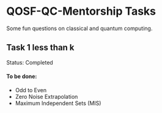 # QOSF-QC-Mentorship Tasks
Some fun questions on classical and quantum computing.
## Task 1 less than k
Status: Completed

#### To be done:
- Odd to Even
- Zero Noise Extrapolation
- Maximum Independent Sets (MIS)







